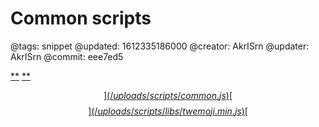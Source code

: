 # Common scripts

@tags: snippet
@updated: 1612335186000
@creator: AkrISrn
@updater: AkrISrn
@commit: eee7ed5

[**](/uploads/styles/font-face.css)
[**](/uploads/styles/common.css)

[$$](/uploads/scripts/common.js)
[$$](/uploads/scripts/provider.js)
[$$](/uploads/scripts/libs/twemoji.min.js)
[$$](/uploads/scripts/parse-emoji.js)
